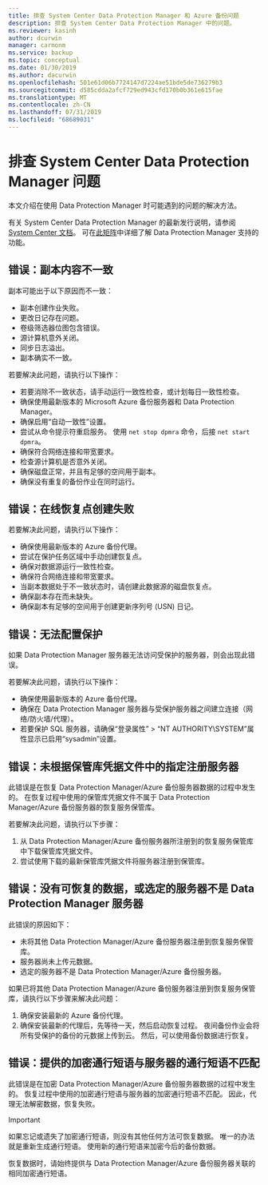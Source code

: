 ```yaml
---
title: 排查 System Center Data Protection Manager 和 Azure 备份问题
description: 排查 System Center Data Protection Manager 中的问题。
ms.reviewer: kasinh
author: dcurwin
manager: carmonm
ms.service: backup
ms.topic: conceptual
ms.date: 01/30/2019
ms.author: dacurwin
ms.openlocfilehash: 501e61d06b7724147d7224ae51bde5de736279b3
ms.sourcegitcommit: d585cdda2afcf729ed943cfd170b0b361e615fae
ms.translationtype: MT
ms.contentlocale: zh-CN
ms.lasthandoff: 07/31/2019
ms.locfileid: "68689031"
---
```

# <a name="troubleshoot-system-center-data-protection-manager"></a>排查 System Center Data Protection Manager 问题

本文介绍在使用 Data Protection Manager 时可能遇到的问题的解决方法。

有关 System Center Data Protection Manager 的最新发行说明，请参阅 [System Center 文档](https://docs.microsoft.com/system-center/dpm/dpm-release-notes?view=sc-dpm-2016)。 可在[此矩阵](https://docs.microsoft.com/system-center/dpm/dpm-protection-matrix?view=sc-dpm-2016)中详细了解 Data Protection Manager 支持的功能。


## <a name="error-replica-is-inconsistent"></a>错误：副本内容不一致

副本可能出于以下原因而不一致：
- 副本创建作业失败。
- 更改日记存在问题。
- 卷级筛选器位图包含错误。
- 源计算机意外关闭。
- 同步日志溢出。
- 副本确实不一致。

若要解决此问题，请执行以下操作：
- 若要消除不一致状态，请手动运行一致性检查，或计划每日一致性检查。
- 确保使用最新版本的 Microsoft Azure 备份服务器和 Data Protection Manager。
- 确保启用“自动一致性”设置。
- 尝试从命令提示符重启服务。 使用 `net stop dpmra` 命令，后接 `net start dpmra`。
- 确保符合网络连接和带宽要求。
- 检查源计算机是否意外关闭。
- 确保磁盘正常，并且有足够的空间用于副本。
- 确保没有重复的备份作业在同时运行。

## <a name="error-online-recovery-point-creation-failed"></a>错误：在线恢复点创建失败

若要解决此问题，请执行以下操作：
- 确保使用最新版本的 Azure 备份代理。
- 尝试在保护任务区域中手动创建恢复点。
- 确保对数据源运行一致性检查。
- 确保符合网络连接和带宽要求。
- 当副本数据处于不一致状态时，请创建此数据源的磁盘恢复点。
- 确保副本存在而未缺失。
- 确保副本有足够的空间用于创建更新序列号 (USN) 日记。

## <a name="error-unable-to-configure-protection"></a>错误：无法配置保护

如果 Data Protection Manager 服务器无法访问受保护的服务器，则会出现此错误。 

若要解决此问题，请执行以下操作：
- 确保使用最新版本的 Azure 备份代理。
- 确保在 Data Protection Manager 服务器与受保护服务器之间建立连接（网络/防火墙/代理）。
- 若要保护 SQL 服务器，请确保“登录属性” > “NT AUTHORITY\SYSTEM”属性显示已启用“sysadmin”设置。

## <a name="error-server-not-registered-as-specified-in-vault-credential-file"></a>错误：未根据保管库凭据文件中的指定注册服务器

此错误是在恢复 Data Protection Manager/Azure 备份服务器数据的过程中发生的。 在恢复过程中使用的保管库凭据文件不属于 Data Protection Manager/Azure 备份服务器的恢复服务保管库。

若要解决此问题，请执行以下步骤：
1. 从 Data Protection Manager/Azure 备份服务器所注册到的恢复服务保管库中下载保管库凭据文件。
2. 尝试使用下载的最新保管库凭据文件将服务器注册到保管库。

## <a name="error-no-recoverable-data-or-selected-server-not-a-data-protection-manager-server"></a>错误：没有可恢复的数据，或选定的服务器不是 Data Protection Manager 服务器

此错误的原因如下：
- 未将其他 Data Protection Manager/Azure 备份服务器注册到恢复服务保管库。
- 服务器尚未上传元数据。
- 选定的服务器不是 Data Protection Manager/Azure 备份服务器。

如果已将其他 Data Protection Manager/Azure 备份服务器注册到恢复服务保管库，请执行以下步骤来解决此问题：
1. 确保安装最新的 Azure 备份代理。
2. 确保安装最新的代理后，先等待一天，然后启动恢复过程。 夜间备份作业会将所有受保护的备份的元数据上传到云。 然后，可以使用备份数据进行恢复。

## <a name="error-provided-encryption-passphrase-doesnt-match-passphrase-for-server"></a>错误：提供的加密通行短语与服务器的通行短语不匹配

此错误是在加密 Data Protection Manager/Azure 备份服务器数据的过程中发生的。 恢复过程中使用的加密通行短语与服务器的加密通行短语不匹配。 因此，代理无法解密数据，恢复失败。

> [!IMPORTANT]
> 如果忘记或遗失了加密通行短语，则没有其他任何方法可恢复数据。 唯一的办法就是重新生成通行短语。 使用新的通行短语来加密今后的备份数据。
>
> 恢复数据时，请始终提供与 Data Protection Manager/Azure 备份服务器关联的相同加密通行短语。 
>
